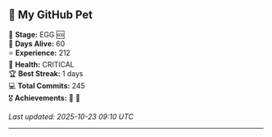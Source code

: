 ## 🐾 My GitHub Pet

🥚 **Stage:** EGG 🆘  
📅 **Days Alive:** 60  
⭐ **Experience:** 212  
💓 **Health:** CRITICAL  
🏆 **Best Streak:** 1 days  
💻 **Total Commits:** 245  
🎖️ **Achievements:** 🐣 🔄  

*Last updated: 2025-10-23 09:10 UTC*

---
